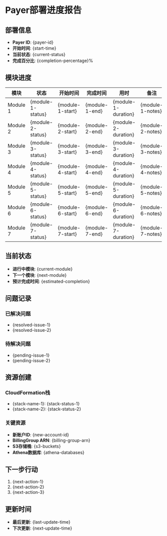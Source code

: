 # Payer部署进度报告

## 部署信息
- **Payer ID**: {payer-id}
- **开始时间**: {start-time}
- **当前状态**: {current-status}
- **完成百分比**: {completion-percentage}%

## 模块进度
| 模块 | 状态 | 开始时间 | 完成时间 | 用时 | 备注 |
|------|------|----------|----------|------|------|
| Module 1 | {module-1-status} | {module-1-start} | {module-1-end} | {module-1-duration} | {module-1-notes} |
| Module 2 | {module-2-status} | {module-2-start} | {module-2-end} | {module-2-duration} | {module-2-notes} |
| Module 3 | {module-3-status} | {module-3-start} | {module-3-end} | {module-3-duration} | {module-3-notes} |
| Module 4 | {module-4-status} | {module-4-start} | {module-4-end} | {module-4-duration} | {module-4-notes} |
| Module 5 | {module-5-status} | {module-5-start} | {module-5-end} | {module-5-duration} | {module-5-notes} |
| Module 6 | {module-6-status} | {module-6-start} | {module-6-end} | {module-6-duration} | {module-6-notes} |
| Module 7 | {module-7-status} | {module-7-start} | {module-7-end} | {module-7-duration} | {module-7-notes} |

## 当前状态
- **进行中模块**: {current-module}
- **下一个模块**: {next-module}
- **预计完成时间**: {estimated-completion}

## 问题记录
### 已解决问题
- {resolved-issue-1}
- {resolved-issue-2}

### 待解决问题
- {pending-issue-1}
- {pending-issue-2}

## 资源创建
### CloudFormation栈
- {stack-name-1}: {stack-status-1}
- {stack-name-2}: {stack-status-2}

### 关键资源
- **新账户ID**: {new-account-id}
- **BillingGroup ARN**: {billing-group-arn}
- **S3存储桶**: {s3-buckets}
- **Athena数据库**: {athena-databases}

## 下一步行动
1. {next-action-1}
2. {next-action-2}
3. {next-action-3}

## 更新时间
- **最后更新**: {last-update-time}
- **下次更新**: {next-update-time}